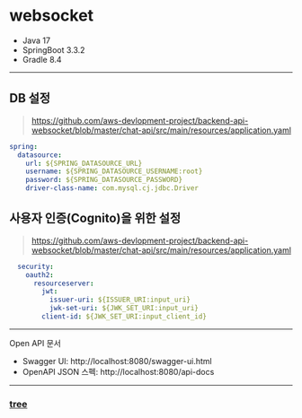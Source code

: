 # websocket

- Java 17
- SpringBoot 3.3.2
- Gradle 8.4

---
## DB 설정

> https://github.com/aws-devlopment-project/backend-api-websocket/blob/master/chat-api/src/main/resources/application.yaml

```yaml
spring:
  datasource:
    url: ${SPRING_DATASOURCE_URL}
    username: ${SPRING_DATASOURCE_USERNAME:root}
    password: ${SPRING_DATASOURCE_PASSWORD}
    driver-class-name: com.mysql.cj.jdbc.Driver
```

## 사용자 인증(Cognito)을 위한 설정

> https://github.com/aws-devlopment-project/backend-api-websocket/blob/master/chat-api/src/main/resources/application.yaml

```yaml
  security:
    oauth2:
      resourceserver:
        jwt:
          issuer-uri: ${ISSUER_URI:input_uri}
          jwk-set-uri: ${JWK_SET_URI:input_uri}
        client-id: ${JWK_SET_URI:input_client_id}
```

---

Open API 문서
- Swagger UI: http://localhost:8080/swagger-ui.html
- OpenAPI JSON 스펙: http://localhost:8080/api-docs

---

### [tree](tree)
